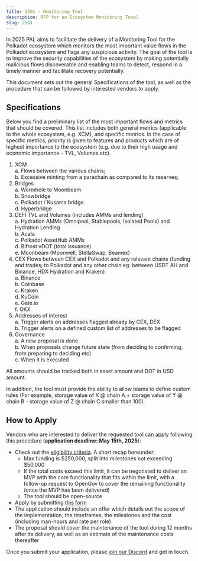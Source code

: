 ```yaml
---
title: 2501 - Monitoring Tool
description: RFP for an Ecosystem Monitoring Toool
slug: 2501
---
```


In 2025 PAL aims to facilitate the delivery of a Monitoring Tool for the Polkadot ecosystem which monitors the most important value flows in the Polkadot ecosystem and flags any suspicious activity. The goal of the tool is to improve the security capabilities of the ecosystem by making potentially malicious flows discoverable and enabling teams to detect, respond in a timely manner and facilitate recovery potentially.

This document sets out the general Specifications of the tool, as well as the procedure that can be followed by interested vendors to apply.

## Specifications
Below you find a preliminary list of the most important flows and metrics that should be covered. This list includes both general metrics (applicable to the whole ecosystem, e.g. XCM), and specific metrics. In the case of specific metrics, priority is given to features and products which are of highest importance to the ecosystem (e.g. due to their high usage and economic importance - TVL, Volumes etc).

1. XCM  
    a. Flows between the various chains;  
    b. Excessive minting from a parachain as compared to its reserves;
2. Bridges  
    a. Wormhole to Moonbeam  
    b. Snowbridge  
    c. Polkadot / Kusama bridge  
    d. Hyperbridge  
3. DEFI TVL and Volumes (includes AMMs and lending)  
    a. Hydration AMMs (Omnipool, Stablepools, Isolated Pools) and Hydration Lending  
    b. Acala  
    c. Polkadot AssetHub AMMs  
    d. Bifrost vDOT (total issuance)  
    e. Moonbeam (Moonwell, StellaSwap, Beamex)  
4. CEX Flows between CEX and Polkadot and any relevant chains (funding and trades; to Polkadot and any other chain eg: between USDT AH and Binance, HDX Hydration and Kraken)  
    a. Binance  
    b. Coinbase  
    c. Kraken  
    d. KuCoin  
    e. Gate.io  
    f. OKX  
5. Addresses of interest    
    a. Trigger alerts on addresses flagged already by CEX, DEX  
    b. Trigger alerts on a defined custom list of addresses to be flagged  
6. Governance  
    a. A new proposal is done  
    b. When proposals change future state (from deciding to confirming, from preparing to deciding etc)  
    c. When it is executed  

All amounts should be tracked both in asset amount and DOT in USD amount.

In addition, the tool must provide the ability to allow teams to define custom rules (For example,  storage value of X @ chain A + storage value of Y @ chain B - storage value of Z @ chain C smaller than 100).

## How to Apply
Vendors who are interested to deliver the requested tool can apply following this procedure (**application deadline: May 15th, 2025**):

* Check out the [eligibility criteria](/funding/security_tooling). A short recap hereunder:
    * Max funding is $250,000, split into milestones not exceeding $50,000
    * If the total costs exceed this limit, it can be negotiated to deliver an MVP with the core functionality that fits within the limit, with a follow-up request to OpenGov to cover the remaining functionality (once the MVP has been delivered)
    * The tool should be open-source
* Apply by submitting [this form](https://docs.google.com/forms/d/e/1FAIpQLSdy1EecY64xCYPUMJDC37a8po7ECFHp94Ouxv_ctk9hxABxYA/viewform)
* The application should include an offer which details out the scope of the implementation, the timeframes, the milestones and the cost (including man-hours and rate per role)  
* The proposal should cover the maintenance of the tool during 12 months after its delivery, as well as an estimate of the maintenance costs thereafter


Once you submit your application, please [join our Discord](https://discord.gg/xDyGGcnCJw) and get in touch.
